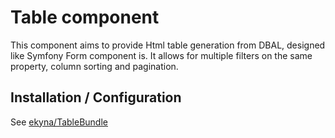 Table component
===============

This component aims to provide Html table generation from DBAL, designed like Symfony Form component is.
It allows for multiple filters on the same property, column sorting and pagination.

## Installation / Configuration
See [ekyna/TableBundle](https://github.com/ekyna/TableBundle)

